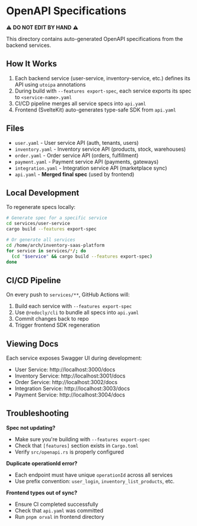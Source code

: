# OpenAPI Specifications

⚠️ **DO NOT EDIT BY HAND** ⚠️

This directory contains auto-generated OpenAPI specifications from the backend services.

## How It Works

1. Each backend service (user-service, inventory-service, etc.) defines its API using `utoipa` annotations
2. During build with `--features export-spec`, each service exports its spec to `<service-name>.yaml`
3. CI/CD pipeline merges all service specs into `api.yaml`
4. Frontend (SvelteKit) auto-generates type-safe SDK from `api.yaml`

## Files

- `user.yaml` - User service API (auth, tenants, users)
- `inventory.yaml` - Inventory service API (products, stock, warehouses)
- `order.yaml` - Order service API (orders, fulfillment)
- `payment.yaml` - Payment service API (payments, gateways)
- `integration.yaml` - Integration service API (marketplace sync)
- `api.yaml` - **Merged final spec** (used by frontend)

## Local Development

To regenerate specs locally:

```bash
# Generate spec for a specific service
cd services/user-service
cargo build --features export-spec

# Or generate all services
cd /home/arch/inventory-saas-platform
for service in services/*/; do
  (cd "$service" && cargo build --features export-spec)
done
```

## CI/CD Pipeline

On every push to `services/**`, GitHub Actions will:
1. Build each service with `--features export-spec`
2. Use `@redocly/cli` to bundle all specs into `api.yaml`
3. Commit changes back to repo
4. Trigger frontend SDK regeneration

## Viewing Docs

Each service exposes Swagger UI during development:

- User Service: http://localhost:3000/docs
- Inventory Service: http://localhost:3001/docs
- Order Service: http://localhost:3002/docs
- Integration Service: http://localhost:3003/docs
- Payment Service: http://localhost:3004/docs

## Troubleshooting

**Spec not updating?**
- Make sure you're building with `--features export-spec`
- Check that `[features]` section exists in `Cargo.toml`
- Verify `src/openapi.rs` is properly configured

**Duplicate operationId error?**
- Each endpoint must have unique `operationId` across all services
- Use prefix convention: `user_login`, `inventory_list_products`, etc.

**Frontend types out of sync?**
- Ensure CI completed successfully
- Check that `api.yaml` was committed
- Run `pnpm orval` in frontend directory
